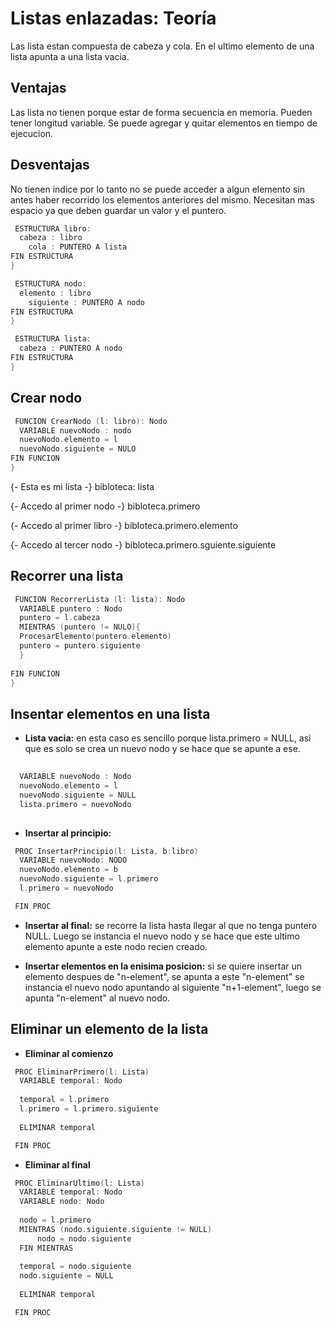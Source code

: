  # Listas enlazadas: Teoría
 
 Las lista estan compuesta de cabeza y cola. En el ultimo elemento de una lista apunta a una lista vacia.
 
 ## Ventajas
 
 Las lista no tienen porque estar de forma secuencia en memoria. Pueden tener longitud variable. Se puede agregar y quitar elementos en tiempo de ejecucion.
 
 ## Desventajas
 
 No tienen indice por lo tanto no se puede acceder a algun elemento sin antes haber recorrido los elementos anteriores del mismo. Necesitan mas espacio ya que deben guardar un valor y el puntero.
``` C
 ESTRUCTURA libro:
  cabeza : libro
    cola : PUNTERO A lista
FIN ESTRUCTURA    
}
```

``` C
 ESTRUCTURA nodo:
  elemento : libro
    siguiente : PUNTERO A nodo
FIN ESTRUCTURA    
}
```

``` C
 ESTRUCTURA lista:
  cabeza : PUNTERO A nodo
FIN ESTRUCTURA    
}
```

## Crear nodo

``` C
 FUNCION CrearNodo (l: libro): Nodo
  VARIABLE nuevoNodo : nodo
  nuevoNodo.elemento = l
  nuevoNodo.siguiente = NULO
FIN FUNCION    
}
```
{- Esta es mi lista -}
bibloteca: lista

{- Accedo al primer nodo -}
bibloteca.primero

{- Accedo al primer libro -}
bibloteca.primero.elemento

{- Accedo al tercer nodo -}
bibloteca.primero.sguiente.siguiente

## Recorrer una lista

``` C
 FUNCION RecorrerLista (l: lista): Nodo
  VARIABLE puntero : Nodo
  puntero = l.cabeza
  MIENTRAS (puntero != NULO){
  ProcesarElemento(puntero.elemento)
  puntero = puntero.siguiente
  }
  
FIN FUNCION    
}
```

## Insentar elementos en una lista

- **Lista vacia:** en esta caso es sencillo porque lista.primero = NULL, asi que es solo se crea un nuevo nodo y se hace que se apunte a ese.

``` C
 
  VARIABLE nuevoNodo : Nodo
  nuevoNodo.elemento = l
  nuevoNodo.siguiente = NULL
  lista.primero = nuevoNodo
 
```

- **Insertar al principio:**
``` C
 PROC InsertarPrincipio(l: Lista, b:libro)
  VARIABLE nuevoNodo: NODO
  nuevoNodo.elemento = b
  nuevoNodo.siguiente = l.primero
  l.primero = nuevoNodo

 FIN PROC
```

- **Insertar al final:** se recorre la lista hasta llegar al que no tenga puntero NULL. Luego se instancia el nuevo nodo y se hace que este ultimo elemento apunte a este nodo recien creado.

- **Insertar elementos en la enisima posicion:** si se quiere insertar un elemento despues de "n-element", se apunta a este "n-element" se instancia el nuevo nodo apuntando al siguiente "n+1-element", luego se apunta "n-element" al nuevo nodo.

## Eliminar un elemento de la lista

- **Eliminar al comienzo**

``` C
 PROC EliminarPrimero(l: Lista)
  VARIABLE temporal: Nodo
  
  temporal = l.primero
  l.primero = l.primero.siguiente
  
  ELIMINAR temporal

 FIN PROC
```
- **Eliminar al final**

``` C
 PROC EliminarUltimo(l: Lista)
  VARIABLE temporal: Nodo
  VARIABLE nodo: Nodo
  
  nodo = l.primero
  MIENTRAS (nodo.siguiente.siguiente != NULL)
      nodo = nodo.siguiente
  FIN MIENTRAS
  
  temporal = nodo.siguiente
  nodo.siguiente = NULL
  
  ELIMINAR temporal

 FIN PROC
```






